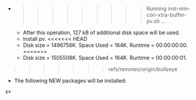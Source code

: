 * >>>>>>>>> Running inst-min-con-xtra-buffer-pv.sh ...
  * After this operation, 127 kB of additional disk space will be used.
  * Install pv.
<<<<<<< HEAD
  * Disk size = 1496756K. Space Used = 164K. Runtime = 00:00:00:00.
=======
  * Disk size = 1505508K. Space Used = 164K. Runtime = 00:00:00:01.
>>>>>>> refs/remotes/origin/bullseye
  * The following NEW packages will be installed:
  ```bash
pv
  ```

